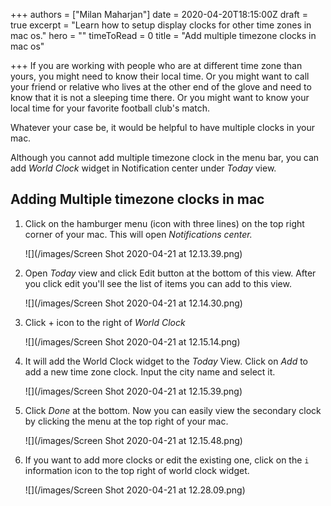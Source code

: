 +++
authors = ["Milan Maharjan"]
date = 2020-04-20T18:15:00Z
draft = true
excerpt = "Learn how to setup display clocks for other time zones in mac os."
hero = ""
timeToRead = 0
title = "Add multiple timezone clocks in mac os"

+++
If you are working with people who are at different time zone than yours, you might need to know their local time. Or you might want to call your friend or relative who lives at the other end of the glove and need to know that it is not a sleeping time there. Or you might want to know your local time for your favorite football club's match. 

Whatever your case be, it would be helpful to have multiple clocks in your mac. 

Although you cannot add multiple timezone clock in the menu bar, you can add _World Clock_ widget in Notification center under _Today_ view. 

## Adding Multiple timezone clocks in mac

1. Click on the hamburger menu (icon with three lines) on the top right corner of your mac. This will open _Notifications center._ 

   ![](/images/Screen Shot 2020-04-21 at 12.13.39.png)
2. Open _Today_ view and click Edit button at the bottom of this view. After you click edit you'll see the list of items you can add to this view. 

   ![](/images/Screen Shot 2020-04-21 at 12.14.30.png)
3. Click + icon to the right of _World Clock_

   ![](/images/Screen Shot 2020-04-21 at 12.15.14.png)
4. It will add the World Clock widget to the _Today_ View. Click on _Add_ to add a new time zone clock. Input the city name and select it. 

   ![](/images/Screen Shot 2020-04-21 at 12.15.39.png)
5. Click _Done_ at the bottom. Now you can easily view the secondary clock by clicking the menu at the top right of your mac. 

   ![](/images/Screen Shot 2020-04-21 at 12.15.48.png)
6. If you want to add more clocks or edit the existing one, click on the `i` information icon to the top right of world clock widget. 

   ![](/images/Screen Shot 2020-04-21 at 12.28.09.png)